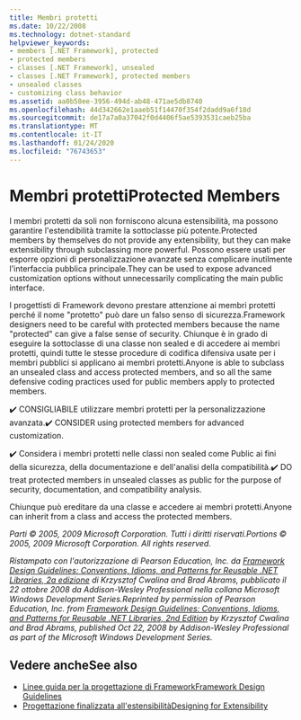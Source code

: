 ```yaml
---
title: Membri protetti
ms.date: 10/22/2008
ms.technology: dotnet-standard
helpviewer_keywords:
- members [.NET Framework], protected
- protected members
- classes [.NET Framework], unsealed
- classes [.NET Framework], protected members
- unsealed classes
- customizing class behavior
ms.assetid: aa0b58ee-3956-494d-ab48-471ae5db8740
ms.openlocfilehash: 44d342662e1aaeb51f14470f354f2dadd9a6f18d
ms.sourcegitcommit: de17a7a0a37042f0d4406f5ae5393531caeb25ba
ms.translationtype: MT
ms.contentlocale: it-IT
ms.lasthandoff: 01/24/2020
ms.locfileid: "76743653"
---
```

# <a name="protected-members"></a><span data-ttu-id="5155c-102">Membri protetti</span><span class="sxs-lookup"><span data-stu-id="5155c-102">Protected Members</span></span>
<span data-ttu-id="5155c-103">I membri protetti da soli non forniscono alcuna estensibilità, ma possono garantire l'estendibilità tramite la sottoclasse più potente.</span><span class="sxs-lookup"><span data-stu-id="5155c-103">Protected members by themselves do not provide any extensibility, but they can make extensibility through subclassing more powerful.</span></span> <span data-ttu-id="5155c-104">Possono essere usati per esporre opzioni di personalizzazione avanzate senza complicare inutilmente l'interfaccia pubblica principale.</span><span class="sxs-lookup"><span data-stu-id="5155c-104">They can be used to expose advanced customization options without unnecessarily complicating the main public interface.</span></span>

 <span data-ttu-id="5155c-105">I progettisti di Framework devono prestare attenzione ai membri protetti perché il nome "protetto" può dare un falso senso di sicurezza.</span><span class="sxs-lookup"><span data-stu-id="5155c-105">Framework designers need to be careful with protected members because the name "protected" can give a false sense of security.</span></span> <span data-ttu-id="5155c-106">Chiunque è in grado di eseguire la sottoclasse di una classe non sealed e di accedere ai membri protetti, quindi tutte le stesse procedure di codifica difensiva usate per i membri pubblici si applicano ai membri protetti.</span><span class="sxs-lookup"><span data-stu-id="5155c-106">Anyone is able to subclass an unsealed class and access protected members, and so all the same defensive coding practices used for public members apply to protected members.</span></span>

 <span data-ttu-id="5155c-107">✔️ CONSIGLIABILE utilizzare membri protetti per la personalizzazione avanzata.</span><span class="sxs-lookup"><span data-stu-id="5155c-107">✔️ CONSIDER using protected members for advanced customization.</span></span>

 <span data-ttu-id="5155c-108">✔️ Considera i membri protetti nelle classi non sealed come Public ai fini della sicurezza, della documentazione e dell'analisi della compatibilità.</span><span class="sxs-lookup"><span data-stu-id="5155c-108">✔️ DO treat protected members in unsealed classes as public for the purpose of security, documentation, and compatibility analysis.</span></span>

 <span data-ttu-id="5155c-109">Chiunque può ereditare da una classe e accedere ai membri protetti.</span><span class="sxs-lookup"><span data-stu-id="5155c-109">Anyone can inherit from a class and access the protected members.</span></span>

 <span data-ttu-id="5155c-110">*Parti © 2005, 2009 Microsoft Corporation. Tutti i diritti riservati.*</span><span class="sxs-lookup"><span data-stu-id="5155c-110">*Portions © 2005, 2009 Microsoft Corporation. All rights reserved.*</span></span>

 <span data-ttu-id="5155c-111">*Ristampato con l'autorizzazione di Pearson Education, Inc. da [Framework Design Guidelines: Conventions, Idioms, and Patterns for Reusable .NET Libraries, 2a edizione](https://www.informit.com/store/framework-design-guidelines-conventions-idioms-and-9780321545619) di Krzysztof Cwalina and Brad Abrams, pubblicato il 22 ottobre 2008 da Addison-Wesley Professional nella collana Microsoft Windows Development Series.*</span><span class="sxs-lookup"><span data-stu-id="5155c-111">*Reprinted by permission of Pearson Education, Inc. from [Framework Design Guidelines: Conventions, Idioms, and Patterns for Reusable .NET Libraries, 2nd Edition](https://www.informit.com/store/framework-design-guidelines-conventions-idioms-and-9780321545619) by Krzysztof Cwalina and Brad Abrams, published Oct 22, 2008 by Addison-Wesley Professional as part of the Microsoft Windows Development Series.*</span></span>

## <a name="see-also"></a><span data-ttu-id="5155c-112">Vedere anche</span><span class="sxs-lookup"><span data-stu-id="5155c-112">See also</span></span>

- [<span data-ttu-id="5155c-113">Linee guida per la progettazione di Framework</span><span class="sxs-lookup"><span data-stu-id="5155c-113">Framework Design Guidelines</span></span>](../../../docs/standard/design-guidelines/index.md)
- [<span data-ttu-id="5155c-114">Progettazione finalizzata all'estensibilità</span><span class="sxs-lookup"><span data-stu-id="5155c-114">Designing for Extensibility</span></span>](../../../docs/standard/design-guidelines/designing-for-extensibility.md)
